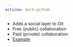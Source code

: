 ```yaml
---
octicon: mark-github
---
```


* Adds a social layer to Git
* Free (public) collaboration
* Paid (private) collaboration
* [Example](https://github.com/rails/rails)